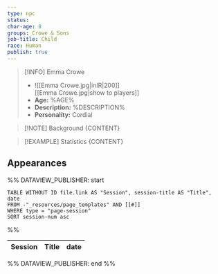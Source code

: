 ```yaml
---
type: npc
status: 
char-age: 8
groups: Crowe & Sons
job-title: Child
race: Human
publish: true
---
```


>[!INFO] Emma Crowe
>- ![[Emma Crowe.jpg|inlR|200]]
<br/> [[Emma Crowe.jpg|show to players]]
>- **Age:** %AGE%
> - **Description:** %DESCRIPTION%
> - **Personality:** Cordial
 
 >[!NOTE] Background
 > {CONTENT}

 >[!EXAMPLE] Statistics
 > {CONTENT}

## Appearances

%% DATAVIEW_PUBLISHER: start
```dataview
TABLE WITHOUT ID file.link AS "Session", session-title AS "Title", date
FROM -"_resources/page_templates" AND [[#]]
WHERE type = "page-session"
SORT session-num asc
```
%%

| Session | Title | date |
| ------- | ----- | ---- |

%% DATAVIEW_PUBLISHER: end %%